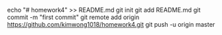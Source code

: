 echo "# homework4" >> README.md
git init
git add README.md
git commit -m "first commit"
git remote add origin https://github.com/kimwong1018/homework4.git
git push -u origin master
